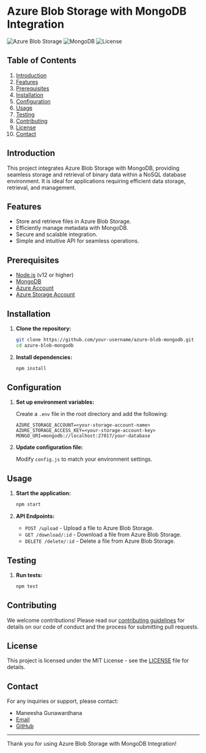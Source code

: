 # Azure Blob Storage with MongoDB Integration

![Azure Blob Storage](https://img.shields.io/badge/Azure-Blob%20Storage-blue)
![MongoDB](https://img.shields.io/badge/Database-MongoDB-green)
![License](https://img.shields.io/badge/License-MIT-yellow)

## Table of Contents

1. [Introduction](#introduction)
2. [Features](#features)
3. [Prerequisites](#prerequisites)
4. [Installation](#installation)
5. [Configuration](#configuration)
6. [Usage](#usage)
7. [Testing](#testing)
8. [Contributing](#contributing)
9. [License](#license)
10. [Contact](#contact)

## Introduction

This project integrates Azure Blob Storage with MongoDB, providing seamless storage and retrieval of binary data within a NoSQL database environment. It is ideal for applications requiring efficient data storage, retrieval, and management.

## Features

- Store and retrieve files in Azure Blob Storage.
- Efficiently manage metadata with MongoDB.
- Secure and scalable integration.
- Simple and intuitive API for seamless operations.

## Prerequisites

- [Node.js](https://nodejs.org/) (v12 or higher)
- [MongoDB](https://www.mongodb.com/)
- [Azure Account](https://azure.microsoft.com/)
- [Azure Storage Account](https://docs.microsoft.com/en-us/azure/storage/common/storage-account-overview)

## Installation

1. **Clone the repository:**

    ```bash
    git clone https://github.com/your-username/azure-blob-mongodb.git
    cd azure-blob-mongodb
    ```

2. **Install dependencies:**

    ```bash
    npm install
    ```

## Configuration

1. **Set up environment variables:**

    Create a `.env` file in the root directory and add the following:

    ```env
    AZURE_STORAGE_ACCOUNT=<your-storage-account-name>
    AZURE_STORAGE_ACCESS_KEY=<your-storage-account-key>
    MONGO_URI=mongodb://localhost:27017/your-database
    ```

2. **Update configuration file:**

    Modify `config.js` to match your environment settings.

## Usage

1. **Start the application:**

    ```bash
    npm start
    ```

2. **API Endpoints:**

    - `POST /upload` - Upload a file to Azure Blob Storage.
    - `GET /download/:id` - Download a file from Azure Blob Storage.
    - `DELETE /delete/:id` - Delete a file from Azure Blob Storage.

## Testing

1. **Run tests:**

    ```bash
    npm test
    ```

## Contributing

We welcome contributions! Please read our [contributing guidelines](CONTRIBUTING.md) for details on our code of conduct and the process for submitting pull requests.

## License

This project is licensed under the MIT License - see the [LICENSE](LICENSE) file for details.

## Contact

For any inquiries or support, please contact:

- Maneesha Gunawardhana
- [Email](mailto:mrgunawardhana27368@gmail.com)
- [GitHub](https://github.com/your-username)

---

Thank you for using Azure Blob Storage with MongoDB Integration!
